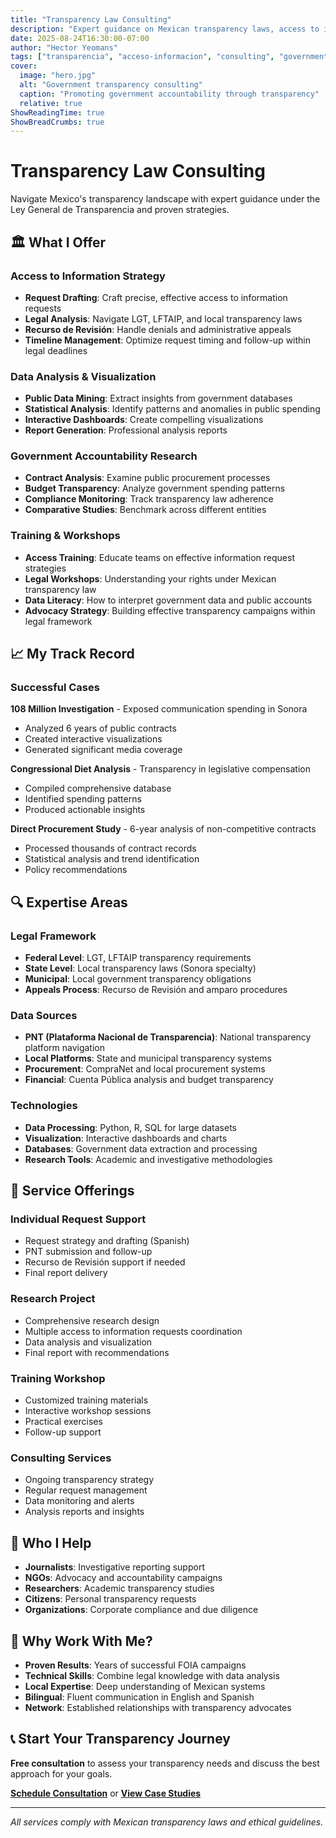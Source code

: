 ```yaml
---
title: "Transparency Law Consulting"
description: "Expert guidance on Mexican transparency laws, access to information requests, and government accountability research"
date: 2025-08-24T16:30:00-07:00
author: "Hector Yeomans"
tags: ["transparencia", "acceso-informacion", "consulting", "government", "mexico", "accountability", "LGT"]
cover:
  image: "hero.jpg"
  alt: "Government transparency consulting"
  caption: "Promoting government accountability through transparency"
  relative: true
ShowReadingTime: true
ShowBreadCrumbs: true
---
```


# Transparency Law Consulting

Navigate Mexico's transparency landscape with expert guidance under the Ley General de Transparencia and proven strategies.

## 🏛️ What I Offer

### Access to Information Strategy
- **Request Drafting**: Craft precise, effective access to information requests
- **Legal Analysis**: Navigate LGT, LFTAIP, and local transparency laws
- **Recurso de Revisión**: Handle denials and administrative appeals
- **Timeline Management**: Optimize request timing and follow-up within legal deadlines

### Data Analysis & Visualization
- **Public Data Mining**: Extract insights from government databases
- **Statistical Analysis**: Identify patterns and anomalies in public spending
- **Interactive Dashboards**: Create compelling visualizations
- **Report Generation**: Professional analysis reports

### Government Accountability Research
- **Contract Analysis**: Examine public procurement processes
- **Budget Transparency**: Analyze government spending patterns
- **Compliance Monitoring**: Track transparency law adherence
- **Comparative Studies**: Benchmark across different entities

### Training & Workshops
- **Access Training**: Educate teams on effective information request strategies
- **Legal Workshops**: Understanding your rights under Mexican transparency law
- **Data Literacy**: How to interpret government data and public accounts
- **Advocacy Strategy**: Building effective transparency campaigns within legal framework

## 📈 My Track Record

### Successful Cases
**108 Million Investigation** - Exposed communication spending in Sonora
- Analyzed 6 years of public contracts
- Created interactive visualizations
- Generated significant media coverage

**Congressional Diet Analysis** - Transparency in legislative compensation
- Compiled comprehensive database
- Identified spending patterns
- Produced actionable insights

**Direct Procurement Study** - 6-year analysis of non-competitive contracts
- Processed thousands of contract records
- Statistical analysis and trend identification
- Policy recommendations

## 🔍 Expertise Areas

### Legal Framework
- **Federal Level**: LGT, LFTAIP transparency requirements
- **State Level**: Local transparency laws (Sonora specialty)
- **Municipal**: Local government transparency obligations  
- **Appeals Process**: Recurso de Revisión and amparo procedures

### Data Sources
- **PNT (Plataforma Nacional de Transparencia)**: National transparency platform navigation
- **Local Platforms**: State and municipal transparency systems
- **Procurement**: CompraNet and local procurement systems
- **Financial**: Cuenta Pública analysis and budget transparency

### Technologies
- **Data Processing**: Python, R, SQL for large datasets
- **Visualization**: Interactive dashboards and charts  
- **Databases**: Government data extraction and processing
- **Research Tools**: Academic and investigative methodologies

## 💼 Service Offerings

### Individual Request Support
- Request strategy and drafting (Spanish)
- PNT submission and follow-up
- Recurso de Revisión support if needed
- Final report delivery

### Research Project
- Comprehensive research design
- Multiple access to information requests coordination
- Data analysis and visualization
- Final report with recommendations

### Training Workshop
- Customized training materials
- Interactive workshop sessions
- Practical exercises
- Follow-up support

### Consulting Services
- Ongoing transparency strategy
- Regular request management
- Data monitoring and alerts
- Analysis reports and insights

## 🎯 Who I Help

- **Journalists**: Investigative reporting support
- **NGOs**: Advocacy and accountability campaigns  
- **Researchers**: Academic transparency studies
- **Citizens**: Personal transparency requests
- **Organizations**: Corporate compliance and due diligence

## 🌟 Why Work With Me?

- **Proven Results**: Years of successful FOIA campaigns
- **Technical Skills**: Combine legal knowledge with data analysis
- **Local Expertise**: Deep understanding of Mexican systems
- **Bilingual**: Fluent communication in English and Spanish
- **Network**: Established relationships with transparency advocates

## 📞 Start Your Transparency Journey

**Free consultation** to assess your transparency needs and discuss the best approach for your goals.

[**Schedule Consultation**](mailto:mail@hyeomans.com?subject=FOIA%20Consulting%20Inquiry) or [**View Case Studies**](/tags/transparencia/)

---

*All services comply with Mexican transparency laws and ethical guidelines.*